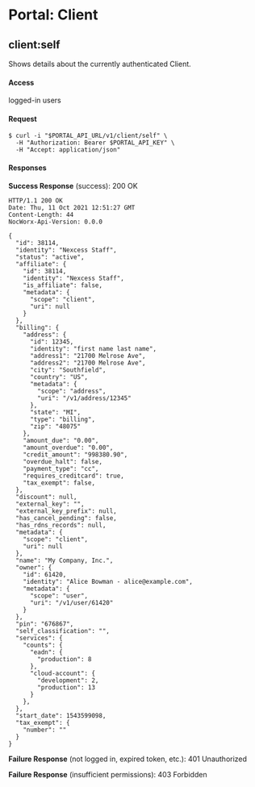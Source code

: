 # Portal: Client

## client:self
Shows details about the currently authenticated Client.

#### Access
logged-in users

#### Request
```
$ curl -i "$PORTAL_API_URL/v1/client/self" \
  -H "Authorization: Bearer $PORTAL_API_KEY" \
  -H "Accept: application/json"
```

#### Responses
**Success Response** (success): 200 OK
```
HTTP/1.1 200 OK
Date: Thu, 11 Oct 2021 12:51:27 GMT
Content-Length: 44
NocWorx-Api-Version: 0.0.0

{
  "id": 38114,
  "identity": "Nexcess Staff",
  "status": "active",
  "affiliate": {
    "id": 38114,
    "identity": "Nexcess Staff",
    "is_affiliate": false,
    "metadata": {
      "scope": "client",
      "uri": null
    }
  },
  "billing": {
    "address": {
      "id": 12345,
      "identity": "first name last name",
      "address1": "21700 Melrose Ave",
      "address2": "21700 Melrose Ave",
      "city": "Southfield",
      "country": "US",
      "metadata": {
        "scope": "address",
        "uri": "/v1/address/12345"
      },
      "state": "MI",
      "type": "billing",
      "zip": "48075"
    },
    "amount_due": "0.00",
    "amount_overdue": "0.00",
    "credit_amount": "998380.90",
    "overdue_halt": false,
    "payment_type": "cc",
    "requires_creditcard": true,
    "tax_exempt": false,
  },
  "discount": null,
  "external_key": "",
  "external_key_prefix": null,
  "has_cancel_pending": false,
  "has_rdns_records": null,
  "metadata": {
    "scope": "client",
    "uri": null
  },
  "name": "My Company, Inc.",
  "owner": {
    "id": 61420,
    "identity": "Alice Bowman - alice@example.com",
    "metadata": {
      "scope": "user",
      "uri": "/v1/user/61420"
    }
  },
  "pin": "676867",
  "self_classification": "",
  "services": {
    "counts": {
      "eadn": {
        "production": 8
      },
      "cloud-account": {
        "development": 2,
        "production": 13
      }
    },
  },
  "start_date": 1543599098,
  "tax_exempt": {
    "number": ""
  }
}
```

**Failure Response** (not logged in, expired token, etc.): 401 Unauthorized

**Failure Response** (insufficient permissions): 403 Forbidden
